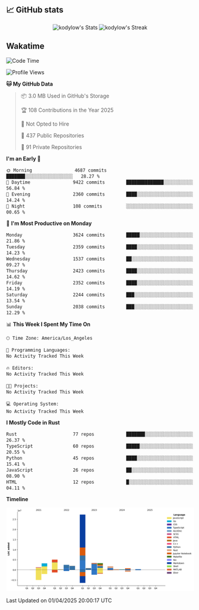 ## 📈 GitHub stats
<!--START_SECTION:github-->
<div class="badges-githubstats">
  <p align="center">
    <img src="https://github-readme-stats.vercel.app/api?username=kodylow&theme=tokyonight&show_icons=true&hide_border=true&count_private=true" alt="kodylow's Stats" height="165">
    <img src="https://github-readme-streak-stats.herokuapp.com/?user=kodylow&theme=tokyonight&hide_border=true" alt="kodylow's Streak" height="165">
  </p>
</div>
<!--END_SECTION:github-->

## Wakatime 
<!--START_SECTION:waka-->
![Code Time](http://img.shields.io/badge/Code%20Time-1%2C294%20hrs%2031%20mins-blue)

![Profile Views](http://img.shields.io/badge/Profile%20Views-0-blue)

**🐱 My GitHub Data** 

> 📦 3.0 MB Used in GitHub's Storage 
 > 
> 🏆 108 Contributions in the Year 2025
 > 
> 🚫 Not Opted to Hire
 > 
> 📜 437 Public Repositories 
 > 
> 🔑 91 Private Repositories 
 > 
**I'm an Early 🐤** 

```text
🌞 Morning                4687 commits        ███████░░░░░░░░░░░░░░░░░░   28.27 % 
🌆 Daytime                9422 commits        ██████████████░░░░░░░░░░░   56.84 % 
🌃 Evening                2360 commits        ████░░░░░░░░░░░░░░░░░░░░░   14.24 % 
🌙 Night                  108 commits         ░░░░░░░░░░░░░░░░░░░░░░░░░   00.65 % 
```
📅 **I'm Most Productive on Monday** 

```text
Monday                   3624 commits        █████░░░░░░░░░░░░░░░░░░░░   21.86 % 
Tuesday                  2359 commits        ████░░░░░░░░░░░░░░░░░░░░░   14.23 % 
Wednesday                1537 commits        ██░░░░░░░░░░░░░░░░░░░░░░░   09.27 % 
Thursday                 2423 commits        ████░░░░░░░░░░░░░░░░░░░░░   14.62 % 
Friday                   2352 commits        ████░░░░░░░░░░░░░░░░░░░░░   14.19 % 
Saturday                 2244 commits        ███░░░░░░░░░░░░░░░░░░░░░░   13.54 % 
Sunday                   2038 commits        ███░░░░░░░░░░░░░░░░░░░░░░   12.29 % 
```


📊 **This Week I Spent My Time On** 

```text
🕑︎ Time Zone: America/Los_Angeles

💬 Programming Languages: 
No Activity Tracked This Week

🔥 Editors: 
No Activity Tracked This Week

🐱‍💻 Projects: 
No Activity Tracked This Week

💻 Operating System: 
No Activity Tracked This Week
```

**I Mostly Code in Rust** 

```text
Rust                     77 repos            ███████░░░░░░░░░░░░░░░░░░   26.37 % 
TypeScript               60 repos            █████░░░░░░░░░░░░░░░░░░░░   20.55 % 
Python                   45 repos            ████░░░░░░░░░░░░░░░░░░░░░   15.41 % 
JavaScript               26 repos            ██░░░░░░░░░░░░░░░░░░░░░░░   08.90 % 
HTML                     12 repos            █░░░░░░░░░░░░░░░░░░░░░░░░   04.11 % 
```



**Timeline**

![Lines of Code chart](https://raw.githubusercontent.com/Kodylow/Kodylow/master/assets/bar_graph.png)


 Last Updated on 01/04/2025 20:00:17 UTC
<!--END_SECTION:waka-->
